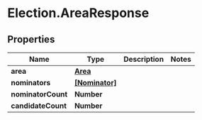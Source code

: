 # Election.AreaResponse

## Properties
Name | Type | Description | Notes
------------ | ------------- | ------------- | -------------
**area** | [**Area**](Area.md) |  | 
**nominators** | [**[Nominator]**](Nominator.md) |  | 
**nominatorCount** | **Number** |  | 
**candidateCount** | **Number** |  | 


